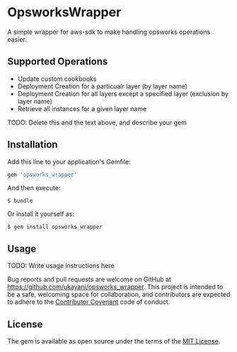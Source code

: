 # OpsworksWrapper

A simple wrapper for aws-sdk to make handling opsworks operations easier.

## Supported Operations
- Update custom cookbooks
- Deployment Creation for a particualr layer (by layer name)
- Deployment Creation for all layers except a specified layer (exclusion by layer name)
- Retrieve all instances for a given layer name

TODO: Delete this and the text above, and describe your gem

## Installation

Add this line to your application's Gemfile:

```ruby
gem 'opsworks_wrapper'
```

And then execute:

    $ bundle

Or install it yourself as:

    $ gem install opsworks_wrapper

## Usage

TODO: Write usage instructions here

Bug reports and pull requests are welcome on GitHub at https://github.com/ukayani/opsworks_wrapper. This project is intended to be a safe, welcoming space for collaboration, and contributors are expected to adhere to the [Contributor Covenant](http://contributor-covenant.org) code of conduct.


## License

The gem is available as open source under the terms of the [MIT License](http://opensource.org/licenses/MIT).

